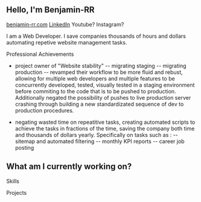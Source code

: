 ## Hello, I'm Benjamin-RR

<a href="https://benjamin-rr.com/" target="_blank">benjamin-rr.com</a> <a href="https://www.linkedin.com/in/benjaminrobertrussell/" target="_blank">LinkedIn</a> Youtube? Instagram?

I am a Web Developer. I save companies thousands of hours and dollars automating repetive website management tasks. 

Professional Achievements 
- project owner of "Website stability"
-- migrating staging
-- migrating production
-- revamped their workflow to be more fluid and rebust, allowing for multiple web developers and multiple features to be concurrently developed, tested, visually tested in a staging environment before commiting to the code that is to be pushed to production. Additionally negated the possibility of pushes to live production server crashing through building a new standardizated sequence of dev to production procedures.

- negating wasted time on repeatitive tasks, creating automated scripts to achieve the tasks in fractions of the time, saving the company both time and thousands of dollars yearly. Specifically on tasks such as : 
-- sitemap and automated filtering
-- monthly KPI reports
-- career job posting

What am I currently working on?
- 

Skills

Projects